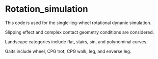 # Rotation_simulation

This code is used for the single-leg-wheel rotational dynanic simulation.

Slipping effect and complex contact geometry conditions are considered.

Landscape categories include flat, stairs, sin, and polynominal curves.

Gaits include wheel, CPG trot, CPG walk, leg, and enverse leg.
